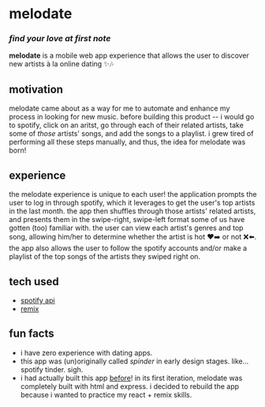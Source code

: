 # melodate

### _find your love at first note_

**melodate** is a mobile web app experience that allows the user to discover new artists à la online dating ✨🎶

## motivation

melodate came about as a way for me to automate and enhance my process in looking for new music. before building this product -- i would go to spotify, click on an aritst, go through each of their related artists, take some of _those_ artists' songs, and add the songs to a playlist. i grew tired of performing all these steps manually, and thus, the idea for melodate was born!

## experience

the melodate experience is unique to each user! the application prompts the user to log in through spotify, which it leverages to get the user's top artists in the last month. the app then shuffles through those artists' related artists, and presents them in the swipe-right, swipe-left format some of us have gotten (too) familiar with. the user can view each artist's genres and top song, allowing him/her to determine whether the artist is hot ♥️️➡️ or not ❌⬅️. the app also allows the user to follow the spotify accounts and/or make a playlist of the top songs of the artists they swiped right on.

## tech used

- [spotify api](https://developer.spotify.com/documentation/web-api/)
- [remix](https://remix.run/)

## fun facts

- i have zero experience with dating apps.
- this app was (un)originally called _spinder_ in early design stages. like... spotify tinder. sigh.
- i had actually built this app [before](https://github.com/marielpacada/melodate)! in its first iteration, melodate was completely built with html and express. i decided to rebuild the app because i wanted to practice my react + remix skills.
